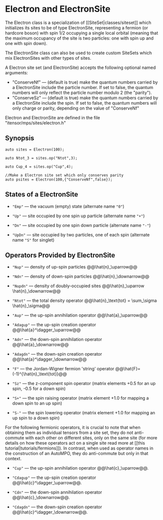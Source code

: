 # Electron and ElectronSite

The Electron class is a specialization of [[SiteSet|classes/siteset]] which initializes
its sites to be of type ElectronSite, representing a fermion (or hardcore boson) with spin 
1/2 occupying a single local orbital (meaning that the maximum occupancy of the site is 
two particles: one with spin up and one with spin down).

The ElectronSite class can also be used to create custom SiteSets which mix ElectronSites
with other types of sites.

A Electron site set (and ElectronSite) accepts the following optional named arguments: 
- "ConserveNf" &mdash; (default is true) make the quantum numbers carried by a ElectronSite include
  the particle number. If set to false, the quantum numbers will only reflect the particle 
  number modulo 2 (the "parity").
- "ConserveSz" &mdash; (default is true) make the quantum numbers carried by a ElectronSite include
  the spin. If set to false, the quantum numbers will only charge or parity, depending on 
  the value of "ConserveNf"

Electron and ElectronSite are defined in the file "itensor/mps/sites/electron.h"

## Synopsis

    auto sites = Electron(100);

    auto Ntot_3 = sites.op("Ntot",3);

    auto Cup_4 = sites.op("Cup",4);

    //Make a Electron site set which only conserves parity
    auto psites = Electron(100,{"ConserveNf",false});

## States of a ElectronSite

* `"Emp"` &mdash; the vacuum (empty) state (alternate name `"0"`)

* `"Up"` &mdash; site occupied by one spin up particle (alternate name `"+"`)

* `"Dn"` &mdash; site occupied by one spin down particle (alternate name `"-"`)

* `"UpDn"` &mdash; site occupied by two particles, one of each spin (alternate name `"S"` for singlet)

## Operators Provided by ElectronSite

* `"Nup"` &mdash; density of up-spin particles @@\hat{n}\_\uparrow@@

* `"Ndn"` &mdash; density of down-spin particles @@\hat{n}\_\downarrow@@

* `"Nupdn"` &mdash; density of doubly-occupied sites @@\hat{n}\_\uparrow \hat{n}\_\downarrow@@

* `"Ntot"` &mdash; the total density operator @@\hat{n}\_\text{tot} = \sum\_\sigma \hat{n}\_\sigma@@

* `"Aup"` &mdash; the up-spin annihilation operator @@\hat{a}\_\uparrow@@

* `"Adagup"` &mdash; the up-spin creation operator @@\hat{a}^\dagger\_\uparrow@@

* `"Adn"` &mdash; the down-spin annihilation operator @@\hat{a}\_\downarrow@@

* `"Adagdn"` &mdash; the down-spin creation operator @@\hat{a}^\dagger\_\downarrow@@

* `"F"` &mdash; the Jordan-Wigner fermion 'string' operator @@\hat{F}=(-1)^{\hat{n}\_\text{tot}}@@

* `"Sz"` &mdash; the z-component spin operator (matrix elements +0.5 for an up spin, -0.5 for a down spin)

* `"S+"` &mdash; the spin raising operator (matrix element +1.0 for mapping a down spin to an up spin)

* `"S-"` &mdash; the spin lowering operator (matrix element +1.0 for mapping an up spin to a down spin)

For the following fermionic operators, it is crucial to note that when obtaining them as individual
tensors from a site set, they do not anti-commute with each other on different sites, only on 
the same site (for more details on how these operators act on a single site read more at
[[this tutorial|tutorials/fermions]]). In contrast, when used as operator names in the
construction of an AutoMPO, they do anti-commute but only in that context.

* `"Cup"` &mdash; the up-spin annihilation operator @@\hat{c}\_\uparrow@@. 

* `"Cdagup"` &mdash; the up-spin creation operator @@\hat{c}^\dagger\_\uparrow@@.

* `"Cdn"` &mdash; the down-spin annihilation operator @@\hat{c}\_\downarrow@@. 

* `"Cdagdn"` &mdash; the down-spin creation operator @@\hat{c}^\dagger\_\downarrow@@.

